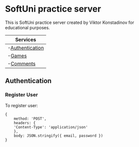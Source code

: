 # SoftUni practice server

This is SoftUni practice server created by Viktor Konstadinov for educational purposes.

| Services
|---
| -[Authentication](#authentication)
| -[Games](#games)
| -[Comments](#comments)

## Authentication

### Register User

To register user:
```
{
    method: 'POST',
    headers: {
    'Content-Type': 'application/json'
    },
    body: JSON.stringify({ email, password })
}
```